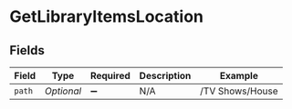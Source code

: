 # GetLibraryItemsLocation


## Fields

| Field              | Type               | Required           | Description        | Example            |
| ------------------ | ------------------ | ------------------ | ------------------ | ------------------ |
| `path`             | *Optional<String>* | :heavy_minus_sign: | N/A                | /TV Shows/House    |